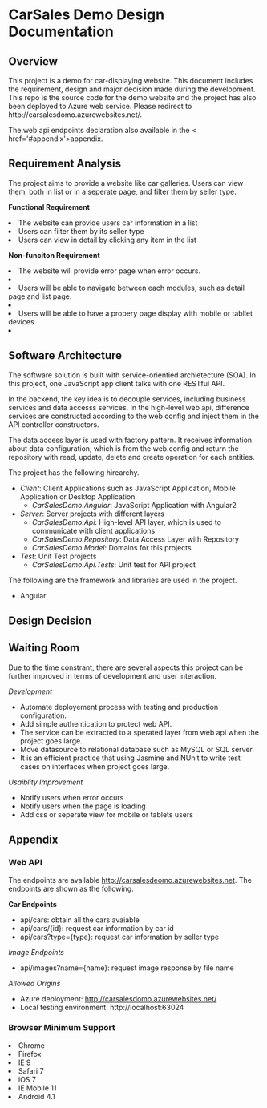 # CarSales Demo Design Documentation
## Overview
<p>This project is a demo for car-displaying website. This document includes the requirement, design and major decision made during the development. This repo is the source code for the demo website and the project has also been deployed to Azure web service. Please redirect to <a>http://carsalesdomo.azurewebsites.net/</a>.</p> The web api endpoints declaration also available in the <a>< href='#appendix'>appendix</a>.

## Requirement Analysis
The project aims to provide a website like car galleries. Users can view them, both in list or in a seperate page, and filter them by seller type.

<strong>Functional Requirement</strong>
<li>The website can provide users car information in a list</li>
<li>Users can filter them by its seller type</li>
<li>Users can view in detail by clicking any item in the list</li>

<strong>Non-funciton Requirement</strong>
<li>The website will provide error page when error occurs.<li>
<li>Users will be able to navigate between each modules, such as detail page and list page.<li>
<li>Users will be able to have a propery page display with mobile or tabliet devices.<li>

## Software Architecture
The software solution is built with service-orientied archietecture (SOA). In this project, one JavaScript app client talks with one RESTful API. 

In the backend, the key idea is to decouple services, including business services and data accesss services. In the high-level web api, difference services are constructed according to the web config and inject them in the API controller constructors.

The data access layer is used with factory pattern. It receives information about data configuration, which is from the web.config and return the repository with read, update, delete and create operation for each entities.

The project has the following hirearchy.
- <i>Client</i>: Client Applications such as JavaScript Application, Mobile Application or Desktop Application
  - <i>CarSalesDemo.Angular</i>: JavaScript Application with Angular2
- <i>Server</i>: Server projects with different layers
  - <i>CarSalesDemo.Api</i>: High-level API layer, which is used to communicate with client applications
  - <i>CarSalesDemo.Repository</i>: Data Access Layer with Repository
  - <i>CarSalesDemo.Model</i>: Domains for this projects
- <i>Test</i>: Unit Test projects
  - <i>CarSalesDemo.Api.Tests</i>: Unit test for API project
  
The following are the framework and libraries are used in the project.
- Angular

## Design Decision


## Waiting Room
Due to the time constrant, there are several aspects this project can be further improved in terms of development and user interaction.

<i>Development</i>
- Automate deployement process with testing and production configuration.
- Add simple authentication to protect web API.
- The service can be extracted to a sperated layer from web api when the project goes large.
- Move datasource to relational database such as MySQL or SQL server.
- It is an efficient practice that using Jasmine and NUnit to write test cases on interfaces when project goes large.

<i>Usaiblity Improvement</i>
- Notify users when error occurs
- Notify users when the page is loading
- Add css or seperate view for mobile or tablets users

## <span id='appendix'>Appendix</span>
### Web API
The endpoints are available http://carsalesdeomo.azurewebsites.net. The endpoints are shown as the following.

<strong>Car Endpoints</strong>
- api/cars: obtain all the cars avaiable
- api/cars/{id}: request car information by car id
- api/cars?type={type}: request car information by seller type

<i>Image Endpoints</i>
- api/images?name={name}: request image response by file name

<i>Allowed Origins</i>
- Azure deployment: http://carsalesdomo.azurewebsites.net/ 
- Local testing environment: http://localhost:63024

### Browser Minimum Support
<li>Chrome</li>
<li>Firefox</li>
<li>IE 9</li>
<li>Safari 7</li>
<li>iOS 7</li>
<li>IE Mobile 11</li>
<li>Android 4.1</li>

